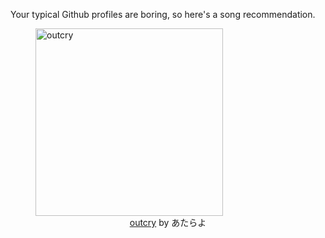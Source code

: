 Your typical Github profiles are boring, so here's a song recommendation.
<figure><img width="300" height="300" src="https://i.scdn.co/image/ab67616d0000b273c69ec221519f1c31fc6d85ae" alt="outcry" /><figcaption align="center"><a href="https://open.spotify.com/track/2lQoiI7k4xuDWmla4GhEdo" target="_blank">outcry</a> by あたらよ</figcaption></figure>
